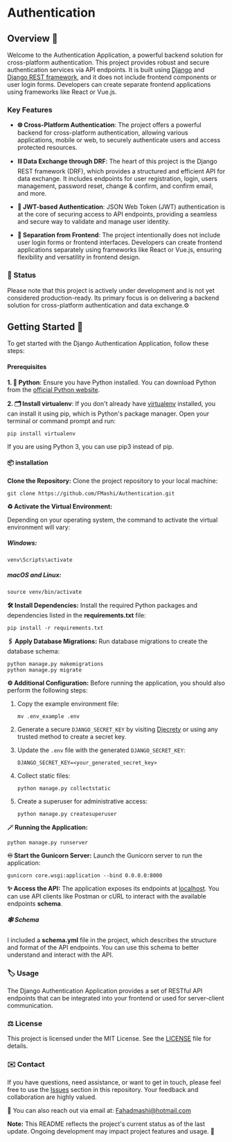 # Authentication

<!-- ## Table of Contents -->

<!-- - [Overview](#overview)
- [Key Features](#key-features)
- [Status](#status)
- [Getting Started](#getting-started)
  - [Prerequisites](#prerequisites)
  - [installation](#installation)
  - [Set Up Environment Variables](#set-up-environment-variables)
  - [Apply Database Migrations](#apply-database-migrations)
  - [Running the Application](#running-the-application)
- [Schema](#schema)
- [Usage](#usage)
- [Contributing](#contributing)
- [License](#license)
- [Contact](#contact) -->

## Overview 🎯

Welcome to the Authentication Application, a powerful backend solution for cross-platform authentication. This project provides robust and secure authentication services via API endpoints. It is built using [Django](https://www.djangoproject.com/) and [Django REST framework](https://www.django-rest-framework.org/), and it does not include frontend components or user login forms. Developers can create separate frontend applications using frameworks like React or Vue.js.

### Key Features

- **🌐 Cross-Platform Authentication**: The project offers a powerful backend for cross-platform authentication, allowing various applications, mobile or web, to securely authenticate users and access protected resources.

- **⛓️ Data Exchange through DRF**: The heart of this project is the Django REST framework (DRF), which provides a structured and efficient API for data exchange. It includes endpoints for user registration, login, users management, password reset, change & confirm, and confirm email, and more.

- **🔐 JWT-based Authentication**: JSON Web Token (JWT) authentication is at the core of securing access to API endpoints, providing a seamless and secure way to validate and manage user identity.

- **🌆 Separation from Frontend**: The project intentionally does not include user login forms or frontend interfaces. Developers can create frontend applications separately using frameworks like React or Vue.js, ensuring flexibility and versatility in frontend design.

### 🌟 Status

Please note that this project is actively under development and is not yet considered production-ready. Its primary focus is on delivering a backend solution for cross-platform authentication and data exchange.⚙️

## Getting Started 🚀

To get started with the Django Authentication Application, follow these steps:

#### Prerequisites

**1. 🐍 Python**: Ensure you have Python installed. You can download Python from the [official Python website](https://www.python.org/downloads/).

**2. 🗂️ Install virtualenv**:
If you don't already have [virtualenv](https://packaging.python.org/en/latest/guides/installing-using-pip-and-virtual-environments/) installed, you can install it using pip, which is Python's package manager. Open your terminal or command prompt and run:

    pip install virtualenv

If you are using Python 3, you can use pip3 instead of pip.

#### 📦 installation

**Clone the Repository:** Clone the project repository to your local machine:

    git clone https://github.com/FMashi/Authentication.git

**♻️ Activate the Virtual Environment:**

Depending on your operating system, the command to activate the virtual environment will vary:

##### Windows:

    venv\Scripts\activate

##### macOS and Linux:

    source venv/bin/activate

**🛠️ Install Dependencies:** Install the required Python packages and dependencies listed in the **requirements.txt** file:

    pip install -r requirements.txt

**🖇️ Apply Database Migrations:** Run database migrations to create the database schema:

    python manage.py makemigrations
    python manage.py migrate

**⚙️ Additional Configuration:**
Before running the application, you should also perform the following steps:

1. Copy the example environment file:

   ```shell
   mv .env_example .env
   ```

2. Generate a secure `DJANGO_SECRET_KEY` by visiting [Djecrety](https://djecrety.ir/) or using any trusted method to create a secret key.

3. Update the `.env` file with the generated `DJANGO_SECRET_KEY`:

   ```shell
   DJANGO_SECRET_KEY=<your_generated_secret_key>
   ```

4. Collect static files:

   ```shell
   python manage.py collectstatic
   ```

5. Create a superuser for administrative access:

   ```shell
   python manage.py createsuperuser
   ```

**🪄 Running the Application:**

    python manage.py runserver

**♾️ Start the Gunicorn Server:** Launch the Gunicorn server to run the application:

    gunicorn core.wsgi:application --bind 0.0.0.0:8000

**✨ Access the API:** The application exposes its endpoints at [localhost](http://localhost:8000). You can use API clients like Postman or cURL to interact with the available endpoints **schema**.

##### 🕸️ Schema

I included a **schema.yml** file in the project, which describes the structure and format of the API endpoints. You can use this schema to better understand and interact with the API.

### 🏷️ Usage

The Django Authentication Application provides a set of RESTful API endpoints that can be integrated into your frontend or used for server-client communication.

### ⚖️ License

This project is licensed under the MIT License. See the [LICENSE](LICENSE) file for details.

### ✉️ Contact

If you have questions, need assistance, or want to get in touch, please feel free to use the [Issues](https://github.com/FMashi/Authentication/issues) section in this repository. Your feedback and collaboration are highly valued.

📧 You can also reach out via email at: Fahadmashi@hotmail.com

**Note:** This README reflects the project's current status as of the last update. Ongoing development may impact project features and usage. 🔧
